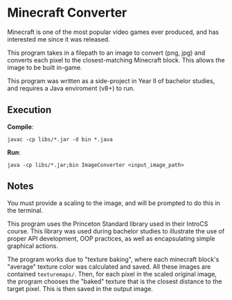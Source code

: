 # Minecraft Converter

Minecraft is one of the most popular video games ever produced, and has interested
me since it was released.

This program takes in a filepath to an image to convert (png, jpg) and converts
each pixel to the closest-matching Minecraft block. This allows the image to be
built in-game.

This program was written as a side-project in Year II of bachelor studies, and
requires a Java enviroment (v8+) to run.

## Execution

**Compile**:

`javac -cp libs/*.jar -d bin *.java`

**Run**:

`java -cp libs/*.jar;bin ImageConverter <input_image_path>`

## Notes

You must provide a scaling to the image, and will be prompted to do this in
the terminal.

This program uses the Princeton Standard library used in their IntroCS course.
This library was used during bachelor studies to illustrate the use of proper
API development, OOP practices, as well as encapsulating simple graphical actions.

The program works due to "texture baking", where each minecraft block's "average"
texture color was calculated and saved. All these images are contained `texturemaps/`.
Then, for each pixel in the scaled original image, the program chooses the "baked"
texture that is the closest distance to the target pixel. This is then saved in
the output image.
